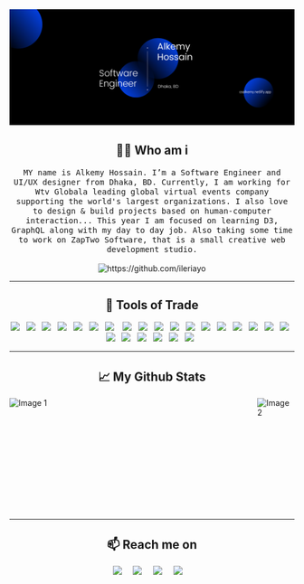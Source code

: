 <div align="center">
  <img src="https://github.com/CsAlkemy/CsAlkemy/blob/main/images/profileBanner.png" alt="header"/>
</div>

<!-- <h2 align="center"> (Open for Hiring)</h2>
 -->
<h2 align="center"> 👨‍💻 Who am i</h2>
<p align="center">
  <samp>MY name is Alkemy Hossain. I’m a Software Engineer and UI/UX designer from Dhaka, BD. Currently, I am working for Wtv Globala leading global virtual events company supporting the world's largest organizations. I also love to design & build projects based on human-computer interaction...
This year I am focused on learning D3, GraphQL along with my day to day job. Also taking some time to work on ZapTwo Software, that is a small creative web development studio.
  </samp>
  <br> <br>
  <img src="https://komarev.com/ghpvc/?username=csalkemy" alt="https://github.com/ileriayo" />
</p>

<hr>

<h2 align="center"> 🔭 Tools of Trade</h2>
<p align="center">
    <img src="https://img.shields.io/badge/react-%2320232a.svg?style=for-the-badge&logo=react&logoColor=%2361DAFB" />&nbsp;&nbsp;
   <img src="https://img.shields.io/badge/Next-black?style=for-the-badge&logo=next.js&logoColor=white" />&nbsp;&nbsp;
    <img src="https://img.shields.io/badge/nestjs-%23E0234E.svg?style=for-the-badge&logo=nestjs&logoColor=white" />&nbsp;&nbsp;
   <img src="https://img.shields.io/badge/Gatsby-%23663399.svg?style=for-the-badge&logo=gatsby&logoColor=white" />&nbsp;&nbsp;
  <img src="https://img.shields.io/badge/vuejs-%2335495e.svg?style=for-the-badge&logo=vuedotjs&logoColor=%234FC08D" />&nbsp;&nbsp;
  <img src="https://img.shields.io/badge/redux-%23593d88.svg?style=for-the-badge&logo=redux&logoColor=white" />&nbsp;&nbsp;
  <img src="https://img.shields.io/badge/node.js%20-%2343853D.svg?&style=for-the-badge&logo=node.js&logoColor=white" />&nbsp;&nbsp;&nbsp;
  <img src="https://img.shields.io/badge/angular-%23DD0031.svg?style=for-the-badge&logo=angular&logoColor=white" />&nbsp;&nbsp;
  <img src="https://img.shields.io/badge/tailwindcss-%2338B2AC.svg?style=for-the-badge&logo=tailwind-css&logoColor=white" />&nbsp;&nbsp;
  <img src="https://img.shields.io/badge/MUI-%230081CB.svg?style=for-the-badge&logo=mui&logoColor=white" />&nbsp;&nbsp;
  <img src="https://img.shields.io/badge/-AntDesign-%230170FE?style=for-the-badge&logo=ant-design&logoColor=white" />&nbsp;&nbsp;
  <img src="https://img.shields.io/badge/SASS-hotpink.svg?style=for-the-badge&logo=SASS&logoColor=white" />&nbsp;&nbsp;
  <img src="https://img.shields.io/badge/bootstrap-%238511FA.svg?style=for-the-badge&logo=bootstrap&logoColor=white" />&nbsp;&nbsp;
   <img src="https://img.shields.io/badge/bulma-00D0B1?style=for-the-badge&logo=bulma&logoColor=white" />&nbsp;&nbsp;
  <img src="https://img.shields.io/badge/Framer-black?style=for-the-badge&logo=framer&logoColor=blue" />&nbsp;&nbsp;
  <img src="https://img.shields.io/badge/chakra-%234ED1C5.svg?style=for-the-badge&logo=chakraui&logoColor=white" />&nbsp;&nbsp;
  <img src="https://img.shields.io/badge/Firebase-039BE5?style=for-the-badge&logo=Firebase&logoColor=white" />&nbsp;&nbsp;
  <img src="https://img.shields.io/badge/MongoDB-%234ea94b.svg?style=for-the-badge&logo=mongodb&logoColor=white" />&nbsp;&nbsp;
  <img src="https://img.shields.io/badge/mysql-%2300f.svg?style=for-the-badge&logo=mysql&logoColor=white" />&nbsp;&nbsp;
   <img src="https://img.shields.io/badge/Canva-%2300C4CC.svg?style=for-the-badge&logo=Canva&logoColor=white" />&nbsp;&nbsp;
  <img src="https://img.shields.io/badge/Pug-FFF?style=for-the-badge&logo=pug&logoColor=A86454" />&nbsp;&nbsp;
  <img src="https://img.shields.io/badge/Quasar-16B7FB?style=for-the-badge&logo=quasar&logoColor=black" />&nbsp;&nbsp;
  <img src="https://img.shields.io/badge/netlify-%23000000.svg?style=for-the-badge&logo=netlify&logoColor=#00C7B7" />&nbsp;&nbsp;
  <img src="https://img.shields.io/badge/vercel-%23000000.svg?style=for-the-badge&logo=vercel&logoColor=whit" />&nbsp;&nbsp;
</p>

<hr>

<h2 align="center">📈 My Github Stats</h2>

<div style="display: flex;align-content: center; align-items: center; justify-content:center; flex-direction: row;" >
    <img style="height: 200px; width:450px; margin-right: 10px" src="https://github-readme-stats.vercel.app/api?username=csalkemy&show_icons=true&theme=transparent" alt="Image 1">
    <img style="height: 200px;" src="https://github-readme-stats.vercel.app/api/top-langs/?username=anuraghazra&layout=compact" alt="Image 2">
</div>

<hr>

<h2  align="center">📫 Reach me on</h2>
<p align="center">
  <a target="_blank"href="https://www.fiverr.com/alkemyy"><img src="https://img.shields.io/badge/UpWork-6FDA44?style=for-the-badge&logo=Upwork&logoColor=white" /></a>&nbsp;&nbsp;&nbsp;&nbsp;
  <a target="_blank"href="https://www.linkedin.com/in/aalkemy/"><img src="https://img.shields.io/badge/linkedin-%230077B5.svg?&style=for-the-badge&logo=linkedin&logoColor=white" /></a>&nbsp;&nbsp;&nbsp;&nbsp;
  <a target="_blank"href="https://twitter.com/HossainAlkemy"><img src="https://img.shields.io/badge/twitter-%231DA1F2.svg?&style=for-the-badge&logo=twitter&logoColor=white" /></a>&nbsp;&nbsp;&nbsp;&nbsp;
  <a href="mailto:alkemy48@gmail.com?subject=Hello%20Alkemy,%20From%20Github"><img src="https://img.shields.io/badge/gmail-%23D14836.svg?&style=for-the-badge&logo=gmail&logoColor=white" /></a>&nbsp;&nbsp;&nbsp;&nbsp;
</p>
